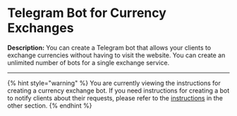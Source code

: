# Telegram Bot for Currency Exchanges

**Description:** You can create a Telegram bot that allows your clients to exchange currencies without having to visit the website. You can create an unlimited number of bots for a single exchange service.

***

{% hint style="warning" %}
You are currently viewing the instructions for creating a currency exchange bot. If you need instructions for creating a bot to notify clients about their requests, please refer to the [instructions](https://premium.gitbook.io/main/osnovnye-nastroiki/uvedomleniya-administratoram-i-polzovatelyam/uvedomleniya-v-telegram) in the other section.
{% endhint %}
